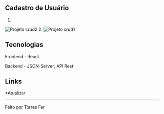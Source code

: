 ## Cadastro de Usuário
1.
![Projeto crud2](https://user-images.githubusercontent.com/93451006/169900626-cfc40d85-c427-4d27-821d-7ae1c8c31a2f.png)
2.
![Projeto crud1](https://user-images.githubusercontent.com/93451006/169900632-add5276b-307b-4e34-bdb0-88284688457c.png)

## Tecnologias
Frontend - React

Backend - JSON-Server; API Rest

## Links
*Atualizar
___________________

Feito por Torres Fer

